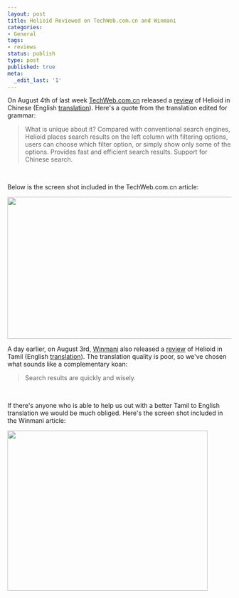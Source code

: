 ```yaml
---
layout: post
title: Helioid Reviewed on TechWeb.com.cn and Winmani
categories:
- General
tags:
- reviews
status: publish
type: post
published: true
meta:
  _edit_last: '1'
---
```

On August 4th of last week <a href="http://techweb.com.cn/">TechWeb.com.cn</a> released a <a href="http://techweb.com.cn/newsite/2011-08-04/1076354.shtml#wypl">review</a> of Helioid in Chinese (English <a href="http://translate.google.com/translate?js=n&amp;prev=_t&amp;hl=en&amp;ie=UTF-8&amp;layout=2&amp;eotf=1&amp;sl=auto&amp;tl=en&amp;u=http%3A%2F%2Ftechweb.com.cn%2Fnewsite%2F2011-08-04%2F1076354.shtml%23wypl">translation</a>). Here's a quote from the translation edited for grammar:
<blockquote>What is unique about it? Compared with conventional search engines, Helioid places search  results on the left column with filtering options, users can choose  which filter option, or simply show only some of the options.  Provides fast and efficient search results.  Support for Chinese search.</blockquote>
&nbsp;

Below is the screen shot included in the TechWeb.com.cn article:

<img class="aligncenter" src="http://d.helioid.com/images/techweb_com_cn_helioid.jpg" alt="" width="527" height="319" />

A day earlier, on August 3rd, <a href="https://winmani.wordpress.com/">Winmani</a> also released a <a href="https://winmani.wordpress.com/2011/08/03/helioid/">review</a> of Helioid in Tamil (English <a href="http://translate.google.com/translate?hl=en&amp;sl=ta&amp;tl=en&amp;u=http%3A%2F%2Fwinmani.wordpress.com%2F2011%2F08%2F03%2Fhelioid%2F">translation</a>). The translation quality is poor, so we've chosen what sounds like a complementary koan:
<blockquote>Search results are quickly and wisely.</blockquote>
&nbsp;

If there's anyone who is able to help us out with a better Tamil to English translation we would be much obliged. Here's the screen shot included in the Winmani article:

<img class="aligncenter" src="http://d.helioid.com/images/winmani_helioid.jpg" alt="" width="450" height="360" />
